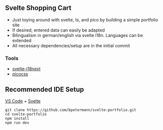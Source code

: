 ## Svelte Shopping Cart

- Just toying around with svelte, ts, and pico by building a simple portfolio site
- If desired, entered data can easily be adapted
- Bilingualism in german/english via svelte i18n. Languages can be extended
- All necessary dependencies/setup are in the initial commit

### Tools

- [svelte-i18next](https://www.npmjs.com/package/svelte-i18next)
- [picocss](https://picocss.com/)

## Recommended IDE Setup

[VS Code](https://code.visualstudio.com/) + [Svelte](https://marketplace.visualstudio.com/items?itemName=svelte.svelte-vscode)

```
git clone https://github.com/bpetermann/svelte-portfolio.git
cd svelte-portfolio
npm install
npm run dev
```

